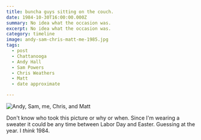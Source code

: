 ```yaml
---
title: buncha guys sitting on the couch.
date: 1984-10-30T16:00:00.000Z
summary: No idea what the occasion was.
excerpt: No idea what the occasion was.
category: timeline
image: andy-sam-chris-matt-me-1985.jpg
tags:
  - post 
  - Chattanooga
  - Andy Hall
  - Sam Powers
  - Chris Weathers
  - Matt
  - date approximate

---
```


![Andy, Sam, me, Chris, and Matt](/static/img/timeline/andy-sam-chris-matt-me-1985.jpg "Andy, Sam, me, Chris, and Matt")

Don't know who took this picture or why or when. Since I'm wearing a sweater it could be any time between Labor Day and Easter. Guessing at the year. I _think_ 1984.